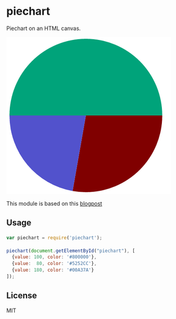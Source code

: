 piechart
========

Piechart on an HTML canvas.

![screenshot](screenshot.png)

This module is based on this [blogpost](http://wickedlysmart.com/how-to-make-a-pie-chart-with-html5s-canvas/)

Usage
-----

```js
var piechart = require('piechart');

piechart(document.getElementById("piechart"), [
  {value: 100, color: '#800000'},
  {value:  80, color: '#5252CC'},
  {value: 180, color: '#00A37A'}
]);
```

License
-------

MIT
